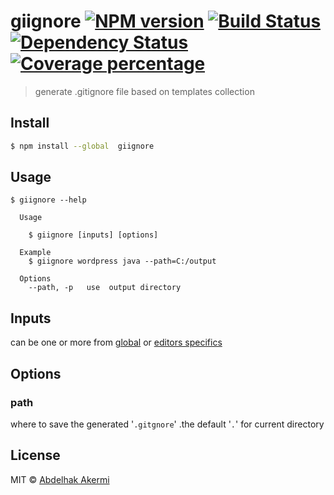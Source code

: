 # giignore [![NPM version][npm-image]][npm-url] [![Build Status][travis-image]][travis-url] [![Dependency Status][daviddm-image]][daviddm-url] [![Coverage percentage][coveralls-image]][coveralls-url]
> generate .gitignore file based on templates collection

## Install

```sh
$ npm install --global  giignore
```

## Usage

```
$ giignore --help

  Usage

    $ giignore [inputs] [options]
    
  Example
    $ giignore wordpress java --path=C:/output 
  
  Options
    --path, -p   use  output directory
```

## Inputs
 can be one or more from [global](https://github.com/github/gitignore/tree/master/Global) or [editors specifics](https://github.com/github/gitignore)

 ## Options
 ### path
  where to save the generated '`.gitgnore`' .the default '`.`' for current directory
## License

MIT © [Abdelhak Akermi](abdelhakakermi.me)


[npm-image]: https://badge.fury.io/js/giignore.svg
[npm-url]: https://npmjs.org/package/giignore
[travis-image]: https://travis-ci.org/alpacioDev/giignore.svg?branch=master
[travis-url]: https://travis-ci.org/alpacioDev/giignore
[daviddm-image]: https://david-dm.org/alpacioDev/giignore.svg?theme=shields.io
[daviddm-url]: https://david-dm.org/alpacioDev/giignore
[coveralls-image]: https://coveralls.io/repos/alpacioDev/giignore/badge.svg
[coveralls-url]: https://coveralls.io/r/alpacioDev/giignore
